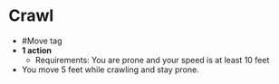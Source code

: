 # Crawl
* #Move tag
* **1 action**
	* Requirements: You are prone and your speed is at least 10 feet
* You move 5 feet while crawling and stay prone.